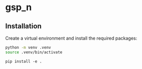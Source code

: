 # gsp_n


## Installation

Create a virtual environment and install the required packages:

```bash
python -m venv .venv
source .venv/bin/activate
```

```
pip install -e . 
```
